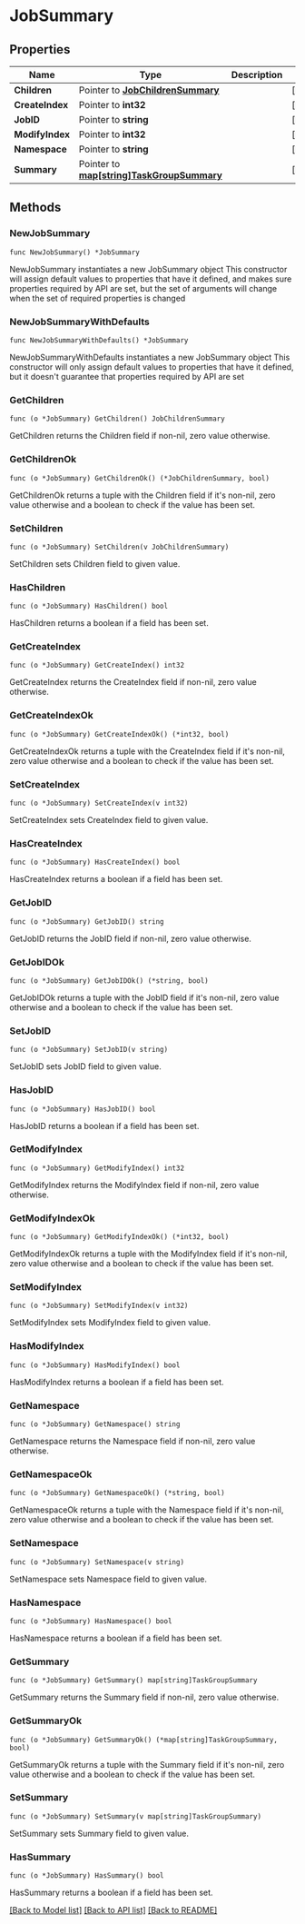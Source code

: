 # JobSummary

## Properties

Name | Type | Description | Notes
------------ | ------------- | ------------- | -------------
**Children** | Pointer to [**JobChildrenSummary**](JobChildrenSummary.md) |  | [optional] 
**CreateIndex** | Pointer to **int32** |  | [optional] 
**JobID** | Pointer to **string** |  | [optional] 
**ModifyIndex** | Pointer to **int32** |  | [optional] 
**Namespace** | Pointer to **string** |  | [optional] 
**Summary** | Pointer to [**map[string]TaskGroupSummary**](TaskGroupSummary.md) |  | [optional] 

## Methods

### NewJobSummary

`func NewJobSummary() *JobSummary`

NewJobSummary instantiates a new JobSummary object
This constructor will assign default values to properties that have it defined,
and makes sure properties required by API are set, but the set of arguments
will change when the set of required properties is changed

### NewJobSummaryWithDefaults

`func NewJobSummaryWithDefaults() *JobSummary`

NewJobSummaryWithDefaults instantiates a new JobSummary object
This constructor will only assign default values to properties that have it defined,
but it doesn't guarantee that properties required by API are set

### GetChildren

`func (o *JobSummary) GetChildren() JobChildrenSummary`

GetChildren returns the Children field if non-nil, zero value otherwise.

### GetChildrenOk

`func (o *JobSummary) GetChildrenOk() (*JobChildrenSummary, bool)`

GetChildrenOk returns a tuple with the Children field if it's non-nil, zero value otherwise
and a boolean to check if the value has been set.

### SetChildren

`func (o *JobSummary) SetChildren(v JobChildrenSummary)`

SetChildren sets Children field to given value.

### HasChildren

`func (o *JobSummary) HasChildren() bool`

HasChildren returns a boolean if a field has been set.

### GetCreateIndex

`func (o *JobSummary) GetCreateIndex() int32`

GetCreateIndex returns the CreateIndex field if non-nil, zero value otherwise.

### GetCreateIndexOk

`func (o *JobSummary) GetCreateIndexOk() (*int32, bool)`

GetCreateIndexOk returns a tuple with the CreateIndex field if it's non-nil, zero value otherwise
and a boolean to check if the value has been set.

### SetCreateIndex

`func (o *JobSummary) SetCreateIndex(v int32)`

SetCreateIndex sets CreateIndex field to given value.

### HasCreateIndex

`func (o *JobSummary) HasCreateIndex() bool`

HasCreateIndex returns a boolean if a field has been set.

### GetJobID

`func (o *JobSummary) GetJobID() string`

GetJobID returns the JobID field if non-nil, zero value otherwise.

### GetJobIDOk

`func (o *JobSummary) GetJobIDOk() (*string, bool)`

GetJobIDOk returns a tuple with the JobID field if it's non-nil, zero value otherwise
and a boolean to check if the value has been set.

### SetJobID

`func (o *JobSummary) SetJobID(v string)`

SetJobID sets JobID field to given value.

### HasJobID

`func (o *JobSummary) HasJobID() bool`

HasJobID returns a boolean if a field has been set.

### GetModifyIndex

`func (o *JobSummary) GetModifyIndex() int32`

GetModifyIndex returns the ModifyIndex field if non-nil, zero value otherwise.

### GetModifyIndexOk

`func (o *JobSummary) GetModifyIndexOk() (*int32, bool)`

GetModifyIndexOk returns a tuple with the ModifyIndex field if it's non-nil, zero value otherwise
and a boolean to check if the value has been set.

### SetModifyIndex

`func (o *JobSummary) SetModifyIndex(v int32)`

SetModifyIndex sets ModifyIndex field to given value.

### HasModifyIndex

`func (o *JobSummary) HasModifyIndex() bool`

HasModifyIndex returns a boolean if a field has been set.

### GetNamespace

`func (o *JobSummary) GetNamespace() string`

GetNamespace returns the Namespace field if non-nil, zero value otherwise.

### GetNamespaceOk

`func (o *JobSummary) GetNamespaceOk() (*string, bool)`

GetNamespaceOk returns a tuple with the Namespace field if it's non-nil, zero value otherwise
and a boolean to check if the value has been set.

### SetNamespace

`func (o *JobSummary) SetNamespace(v string)`

SetNamespace sets Namespace field to given value.

### HasNamespace

`func (o *JobSummary) HasNamespace() bool`

HasNamespace returns a boolean if a field has been set.

### GetSummary

`func (o *JobSummary) GetSummary() map[string]TaskGroupSummary`

GetSummary returns the Summary field if non-nil, zero value otherwise.

### GetSummaryOk

`func (o *JobSummary) GetSummaryOk() (*map[string]TaskGroupSummary, bool)`

GetSummaryOk returns a tuple with the Summary field if it's non-nil, zero value otherwise
and a boolean to check if the value has been set.

### SetSummary

`func (o *JobSummary) SetSummary(v map[string]TaskGroupSummary)`

SetSummary sets Summary field to given value.

### HasSummary

`func (o *JobSummary) HasSummary() bool`

HasSummary returns a boolean if a field has been set.


[[Back to Model list]](../README.md#documentation-for-models) [[Back to API list]](../README.md#documentation-for-api-endpoints) [[Back to README]](../README.md)



